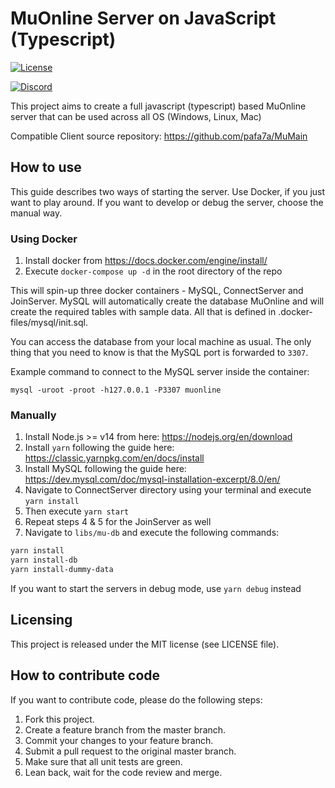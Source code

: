 # MuOnline Server on JavaScript (Typescript)
[![License](https://img.shields.io/badge/license-MIT-blue.svg)](LICENSE)

[![Discord](https://img.shields.io/discord/1091488589923225650?logo=discord)](https://discord.gg/TFEZ7j4MZd)

This project aims to create a full javascript (typescript) based MuOnline server that can be used across all OS (Windows, Linux, Mac)

Compatible Client source repository: https://github.com/pafa7a/MuMain

## How to use
This guide describes two ways of starting the server. Use Docker, if you just want to play around. If you want to develop or debug the server, choose the manual way.
### Using Docker
1. Install docker from https://docs.docker.com/engine/install/
2. Execute `docker-compose up -d` in the root directory of the repo

This will spin-up three docker containers - MySQL, ConnectServer and JoinServer.
MySQL will automatically create the database MuOnline and will create the required tables with sample data. All that is defined in .docker-files/mysql/init.sql.

You can access the database from your local machine as usual. The only thing that you need to know is that the MySQL port is forwarded to `3307`.

Example command to connect to the MySQL server inside the container:

`mysql -uroot -proot -h127.0.0.1 -P3307 muonline`

### Manually
1. Install Node.js >= v14 from here: https://nodejs.org/en/download
2. Install `yarn` following the guide here: https://classic.yarnpkg.com/en/docs/install
3. Install MySQL following the guide here: https://dev.mysql.com/doc/mysql-installation-excerpt/8.0/en/
4. Navigate to ConnectServer directory using your terminal and execute `yarn install`
5. Then execute `yarn start`
6. Repeat steps 4 & 5 for the JoinServer as well 
7. Navigate to `libs/mu-db` and execute the following commands:
```bash
yarn install
yarn install-db
yarn install-dummy-data
```

If you want to start the servers in debug mode, use `yarn debug` instead


## Licensing
This project is released under the MIT license (see LICENSE file).

## How to contribute code
If you want to contribute code, please do the following steps:
1. Fork this project.
2. Create a feature branch from the master branch.
3. Commit your changes to your feature branch.
4. Submit a pull request to the original master branch.
5. Make sure that all unit tests are green.
6. Lean back, wait for the code review and merge.
